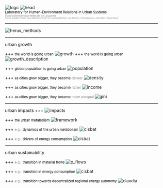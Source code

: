 ![logo](pics/herus_m.png)
![head](pics/head.png)
<br>
<span style="color:black; font-size: 0.8em;">Laboratory for Human-Environment Relations in Urban Systems</span>
<br>
<span style="color:gray; font-size: 0.6em;">École polytechnique fédérale de Lausanne</span>
<br>
<span style="color:gray; font-size: 0.4em;">Prof. Dr. Claudia R. Binder, Susan Mühlemeier, Livia Fritz, Franziska Meinherz, Joao Meirelles, Thomas Bauwens, Jonas Mehr, Thibaud Rossel</span>

---
![herus_methods](pics/herus_methods.png)

---
<span style="color:black; font-size: 1em;">urban growth</span>

+++
<span style="color:black; font-size: 0.8em;">the world is going urban</span>
![growth](pics/growth.png)
+++
<span style="color:black; font-size: 0.8em;">the world is going urban</span>
![growth_description](pics/growth2.png)

+++
<span style="color:black; font-size: 0.8em;">global population is going urban</span>
![population](https://www.youtube.com/embed/Yi-rEL8i46Y?ecver=2)

+++
<span style="color:black; font-size: 0.8em;">as cities grow bigger, they become  </span><span style="color:grey; font-size: 0.8em;">  denser</span>
![density](https://player.vimeo.com/video/55874193)


+++
<span style="color:black; font-size: 0.8em;">as cities grow bigger, they become  </span><span style="color:grey; font-size: 0.8em;">  richer</span>
![income](pics/urban_income.png)


+++
<span style="color:black; font-size: 0.8em;">as cities grow bigger, they become  </span><span style="color:grey; font-size: 0.8em;">  more unequal</span>
![gini](pics/gini.png)



---
<span style="color:black; font-size: 1em;">urban impacts</span>
+++
![impacts](pics/impacts.png)

+++
<span style="color:black; font-size: 0.8em;">the urban metabolism</span>
![framework](pics/framework.png)


+++
<span style="color:grey; font-size: 0.8em;">e.g.:  </span><span style="color:black; font-size: 0.8em;">  dynamics of the urban metabolism</span>
![cisbat](pics/pf.png)

+++
<span style="color:grey; font-size: 0.8em;">e.g.:  </span><span style="color:black; font-size: 0.8em;">  drivers of energy consumption</span>
![cisbat](pics/cisbat.png)

---
<span style="color:black; font-size: 1em;">urban sustainability</span>

+++
<span style="color:grey; font-size: 0.8em;">e.g.:  </span><span style="color:black; font-size: 0.8em;">  transition in material flows</span>
![p_flows](pics/p_flows.png)


+++
<span style="color:grey; font-size: 0.8em;">e.g.:  </span><span style="color:black; font-size: 0.8em;">  transition in energy consumption</span>
![cisbat](pics/tb.png)


+++
<span style="color:grey; font-size: 0.8em;">e.g.:  </span><span style="color:black; font-size: 0.8em;">  transition towards decentralized regional energy autonomy</span>
![claudia](pics/claudia.png)

